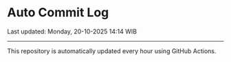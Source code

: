 # Auto Commit Log

Last updated: Monday, 20-10-2025 14:14 WIB

---

This repository is automatically updated every hour using GitHub Actions.
